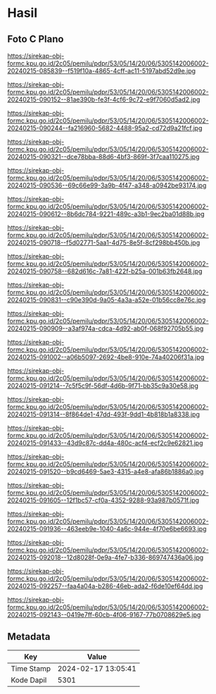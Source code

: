 # Hasil

## Foto C Plano

https://sirekap-obj-formc.kpu.go.id/2c05/pemilu/pdpr/53/05/14/20/06/5305142006002-20240215-085839--f519f10a-4865-4cff-ac11-5197abd52d9e.jpg

https://sirekap-obj-formc.kpu.go.id/2c05/pemilu/pdpr/53/05/14/20/06/5305142006002-20240215-090152--81ae390b-fe3f-4cf6-9c72-e9f7060d5ad2.jpg

https://sirekap-obj-formc.kpu.go.id/2c05/pemilu/pdpr/53/05/14/20/06/5305142006002-20240215-090244--fa216960-5682-4488-95a2-cd72d9a21fcf.jpg

https://sirekap-obj-formc.kpu.go.id/2c05/pemilu/pdpr/53/05/14/20/06/5305142006002-20240215-090321--dce78bba-88d6-4bf3-869f-3f7caa110275.jpg

https://sirekap-obj-formc.kpu.go.id/2c05/pemilu/pdpr/53/05/14/20/06/5305142006002-20240215-090536--69c66e99-3a9b-4f47-a348-a0942be93174.jpg

https://sirekap-obj-formc.kpu.go.id/2c05/pemilu/pdpr/53/05/14/20/06/5305142006002-20240215-090612--8b6dc784-9221-489c-a3b1-9ec2ba01d88b.jpg

https://sirekap-obj-formc.kpu.go.id/2c05/pemilu/pdpr/53/05/14/20/06/5305142006002-20240215-090718--f5d02771-5aa1-4d75-8e5f-8cf298bb450b.jpg

https://sirekap-obj-formc.kpu.go.id/2c05/pemilu/pdpr/53/05/14/20/06/5305142006002-20240215-090758--682d616c-7a81-422f-b25a-001b63fb2648.jpg

https://sirekap-obj-formc.kpu.go.id/2c05/pemilu/pdpr/53/05/14/20/06/5305142006002-20240215-090831--c90e390d-9a05-4a3a-a52e-01b56cc8e76c.jpg

https://sirekap-obj-formc.kpu.go.id/2c05/pemilu/pdpr/53/05/14/20/06/5305142006002-20240215-090909--a3af974a-cdca-4d92-ab0f-068f92705b55.jpg

https://sirekap-obj-formc.kpu.go.id/2c05/pemilu/pdpr/53/05/14/20/06/5305142006002-20240215-091002--a06b5097-2692-4be8-910e-74a40206f31a.jpg

https://sirekap-obj-formc.kpu.go.id/2c05/pemilu/pdpr/53/05/14/20/06/5305142006002-20240215-091214--7c5f5c9f-56df-4d6b-9f71-bb35c9a30e58.jpg

https://sirekap-obj-formc.kpu.go.id/2c05/pemilu/pdpr/53/05/14/20/06/5305142006002-20240215-091314--8f864de1-47dd-493f-9dd1-4b818b1a8338.jpg

https://sirekap-obj-formc.kpu.go.id/2c05/pemilu/pdpr/53/05/14/20/06/5305142006002-20240215-091433--43d9c87c-dd4a-480c-acf4-ecf2c9e62821.jpg

https://sirekap-obj-formc.kpu.go.id/2c05/pemilu/pdpr/53/05/14/20/06/5305142006002-20240215-091520--b9cd6469-5ae3-4315-a4e8-afa86b1886a0.jpg

https://sirekap-obj-formc.kpu.go.id/2c05/pemilu/pdpr/53/05/14/20/06/5305142006002-20240215-091605--12f1bc57-cf0a-4352-9288-93a987b0571f.jpg

https://sirekap-obj-formc.kpu.go.id/2c05/pemilu/pdpr/53/05/14/20/06/5305142006002-20240215-091936--463eeb9e-1040-4a6c-944e-4f70e6be6693.jpg

https://sirekap-obj-formc.kpu.go.id/2c05/pemilu/pdpr/53/05/14/20/06/5305142006002-20240215-092018--12d8028f-0e9a-4fe7-b336-869747436a06.jpg

https://sirekap-obj-formc.kpu.go.id/2c05/pemilu/pdpr/53/05/14/20/06/5305142006002-20240215-092257--faa4a04a-b286-46eb-ada2-f6de10ef64dd.jpg

https://sirekap-obj-formc.kpu.go.id/2c05/pemilu/pdpr/53/05/14/20/06/5305142006002-20240215-092143--0419e7ff-60cb-4f06-9167-77b0708629e5.jpg


## Metadata

| Key        | Value               |
| ---------- | ------------------- |
| Time Stamp | 2024-02-17 13:05:41 |
| Kode Dapil | 5301                |



